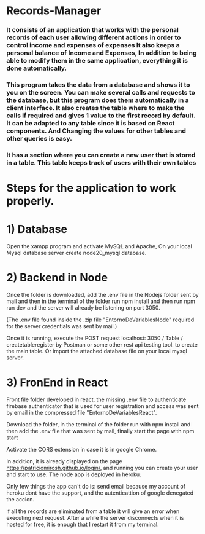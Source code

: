 

# Records-Manager

### It consists of an application that works with the personal records of each user allowing different actions in order to control income and expenses of expenses It also keeps a personal balance of Income and Expenses, In addition to being able to modify them in the same application, everything it is done automatically.

### This program takes the data from a database and shows it to you on the screen. You can make several calls and requests to the database, but this program does them automatically in a client interface. It also creates the table where to make the calls if required and gives 1 value to the first record by default. It can be adapted to any table since it is based on React components. And Changing the values ​​for other tables and other queries is easy.

### It has a section where you can create a new user that is stored in a table. This table keeps track of users with their own tables



# Steps for the application to work properly.
 
# 1) Database
Open the xampp program and activate MySQL and Apache,
On your local Mysql database server create node20_mysql database.


# 2) Backend in Node

Once the folder is downloaded, add the .env file in the Nodejs folder sent by mail and then in the terminal of the folder run npm install and then run npm run dev and the server will already be listening on port 3050.

(The .env file found inside the .zip file "EntornoDeVariablesNode" required for the server credentials was sent by mail.)

Once it is running, execute the POST request localhost: 3050 / Table / createtableregister by Postman or some other rest api testing tool. to create the main table. Or import the attached database file on your local mysql server.




# 3) FronEnd in React

Front file folder developed in react, the missing .env file to authenticate firebase authenticator that is used for user registration and access was sent by email in the compressed file "EntornoDeVariablesReact".

Download the folder, in the terminal of the folder run with npm install and then add the .env file that was sent by mail, finally start the page with npm start

 Activate the CORS extension in case it is in google Chrome.



In addition, it is already displayed on the page https://patriciomirosh.github.io/login/, and running you can create your user and start to use.
The node app is deployed in heroku.

Only few things the app can't do is: send email because my account of heroku dont have the support, and the autenticattion of google denegated the accion.

 if all the records are eliminated from a table it will give an error when executing next request.
 After a while the server disconnects when it is hosted for free, it is enough that I restart it from my terminal.




